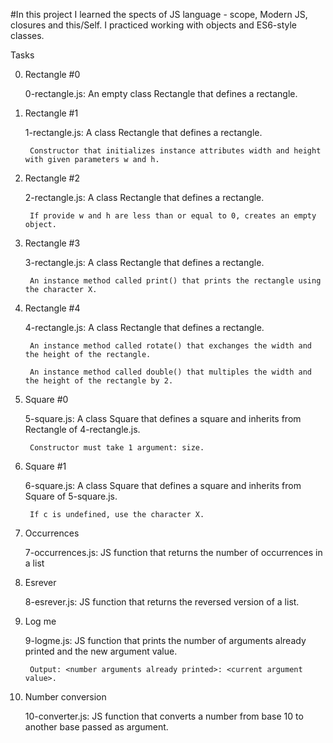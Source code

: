#In this project I learned the spects of JS language - scope, Modern JS, closures and this/Self. I practiced working with objects and ES6-style classes.


Tasks

0. Rectangle #0

	0-rectangle.js: An empty class Rectangle that defines a rectangle.

1. Rectangle #1

	1-rectangle.js: A class Rectangle that defines a rectangle.

	    Constructor that initializes instance attributes width and height with given parameters w and h.

2. Rectangle #2

	2-rectangle.js: A class Rectangle that defines a rectangle.

	    If provide w and h are less than or equal to 0, creates an empty object.

3. Rectangle #3

	3-rectangle.js: A class Rectangle that defines a rectangle.

	    An instance method called print() that prints the rectangle using the character X.

4. Rectangle #4

	4-rectangle.js: A class Rectangle that defines a rectangle.

	    An instance method called rotate() that exchanges the width and the height of the rectangle.

	    An instance method called double() that multiples the width and the height of the rectangle by 2.

5. Square #0

	5-square.js: A class Square that defines a square and inherits from Rectangle of 4-rectangle.js.

	    Constructor must take 1 argument: size.


6. Square #1

	6-square.js: A class Square that defines a square and inherits from Square of 5-square.js.

	    If c is undefined, use the character X.

7. Occurrences

	7-occurrences.js: JS function that returns the number of occurrences in a list

8. Esrever

	8-esrever.js: JS function that returns the reversed version of a list.

9. Log me

	9-logme.js: JS function that prints the number of arguments already printed and the new argument value.

	    Output: <number arguments already printed>: <current argument value>.

10. Number conversion

	10-converter.js: JS function that converts a number from base 10 to another base passed as argument.
